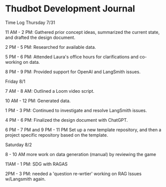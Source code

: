 # Thudbot Development Journal
Time Log
Thursday 7/31

11 AM - 2 PM: Gathered prior concept ideas, summarized the current state, and drafted the design document.

2 PM - 5 PM: Researched for available data.

5 PM - 6 PM: Attended Laura's office hours for clarifications and co-working on data.

8 PM - 9 PM: Provided support for OpenAI and LangSmith issues.

Friday 8/1

7 AM - 8 AM: Outlined a Loom video script.

10 AM - 12 PM: Generated data.

1 PM - 3 PM: Continued to investigate and resolve LangSmith issues.

4 PM - 6 PM: Finalized the design document with ChatGPT.

6 PM - 7 PM and
9 PM - 11 PM Set up a new template repository, and then a project specific repository based on the template.

Saturday 8/2

8 - 10 AM more work on data generation (manual) by reviewing the game

11AM - 1 PM: SDG with RAGAS

2PM - 3 PM: needed a 'question re-wrtier'
            working on RAG
            Issues w/Langsmith again. 
